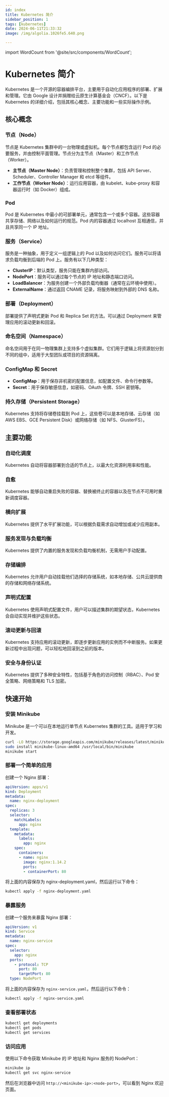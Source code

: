 ```yaml
---
id: index
title: Kubernetes 简介
sidebar_position: 1
tags: [kubernetes]
date: 2024-06-11T21:33:32
image: /img/algolia.1026fe5.640.png

---
```

import WordCount from '@site/src/components/WordCount';

<WordCount />

# Kubernetes 简介

Kubernetes 是一个开源的容器编排平台，主要用于自动化应用程序的部署、扩展和管理。它由 Google 设计并捐赠给云原生计算基金会（CNCF）。以下是 Kubernetes 的详细介绍，包括其核心概念、主要功能和一些实际操作示例。

## 核心概念

### 节点（Node）
节点是 Kubernetes 集群中的一台物理或虚拟机。每个节点都包含运行 Pod 的必要服务，并由控制平面管理。节点分为主节点（Master）和工作节点（Worker）。

- **主节点（Master Node）**：负责管理和控制整个集群，包括 API Server、Scheduler、Controller Manager 和 etcd 等组件。
- **工作节点（Worker Node）**：运行应用容器，由 kubelet、kube-proxy 和容器运行时（如 Docker）组成。

### Pod
Pod 是 Kubernetes 中最小的可部署单元，通常包含一个或多个容器。这些容器共享存储、网络以及如何运行的规范。Pod 内的容器通过 localhost 互相通信，并且共享同一个 IP 地址。

### 服务（Service）
服务是一种抽象，用于定义一组逻辑上的 Pod 以及如何访问它们。服务可以将请求负载均衡到后端的 Pod 上。服务有以下几种类型：

- **ClusterIP**：默认类型，服务只能在集群内部访问。
- **NodePort**：服务可以通过每个节点的 IP 地址和静态端口访问。
- **LoadBalancer**：为服务创建一个外部负载均衡器（通常在云环境中使用）。
- **ExternalName**：通过返回 CNAME 记录，将服务映射到外部的 DNS 名称。

### 部署（Deployment）
部署提供了声明式更新 Pod 和 Replica Set 的方法。可以通过 Deployment 来管理应用的滚动更新和回滚。

### 命名空间（Namespace）
命名空间用于在同一物理集群上支持多个虚拟集群。它们用于逻辑上将资源划分到不同的组中，适用于大型团队或项目的资源隔离。

### ConfigMap 和 Secret
- **ConfigMap**：用于保存非机密的配置信息，如配置文件、命令行参数等。
- **Secret**：用于保存敏感信息，如密码、OAuth 令牌、SSH 密钥等。

### 持久存储（Persistent Storage）
Kubernetes 支持将存储卷挂载到 Pod 上，这些卷可以是本地存储、云存储（如 AWS EBS、GCE Persistent Disk）或网络存储（如 NFS、GlusterFS）。

## 主要功能

### 自动化调度
Kubernetes 自动将容器部署到合适的节点上，以最大化资源利用率和性能。

### 自愈
Kubernetes 能够自动重启失败的容器、替换被终止的容器以及在节点不可用时重新调度容器。

### 横向扩展
Kubernetes 提供了水平扩展功能，可以根据负载需求自动增加或减少应用副本。

### 服务发现与负载均衡
Kubernetes 提供了内置的服务发现和负载均衡机制，无需用户手动配置。

### 存储编排
Kubernetes 允许用户自动挂载他们选择的存储系统，如本地存储、公共云提供商的存储和网络存储系统。

### 声明式配置
Kubernetes 使用声明式配置文件，用户可以描述集群的期望状态，Kubernetes 会自动实现并维护这些状态。

### 滚动更新与回滚
Kubernetes 支持应用的滚动更新，即逐步更新应用的实例而不中断服务。如果更新过程中出现问题，可以轻松地回滚到之前的版本。

### 安全与身份认证
Kubernetes 提供了多种安全特性，包括基于角色的访问控制（RBAC）、Pod 安全策略、网络策略和 TLS 加密。

## 快速开始

### 安装 Minikube
Minikube 是一个可以在本地运行单节点 Kubernetes 集群的工具。适用于学习和开发。

```bash
curl -LO https://storage.googleapis.com/minikube/releases/latest/minikube-linux-amd64
sudo install minikube-linux-amd64 /usr/local/bin/minikube
minikube start
```

### 部署一个简单的应用
创建一个 Nginx 部署：

```yaml
apiVersion: apps/v1
kind: Deployment
metadata:
  name: nginx-deployment
spec:
  replicas: 3
  selector:
    matchLabels:
      app: nginx
  template:
    metadata:
      labels:
        app: nginx
    spec:
      containers:
      - name: nginx
        image: nginx:1.14.2
        ports:
        - containerPort: 80
```

将上面的内容保存为 nginx-deployment.yaml，然后运行以下命令：

``` bash
kubectl apply -f nginx-deployment.yaml
```

### 暴露服务
创建一个服务来暴露 Nginx 部署：

```yaml
apiVersion: v1
kind: Service
metadata:
  name: nginx-service
spec:
  selector:
    app: nginx
  ports:
    - protocol: TCP
      port: 80
      targetPort: 80
  type: NodePort
```

将上面的内容保存为 `nginx-service.yaml`，然后运行以下命令：

``` bash
kubectl apply -f nginx-service.yaml
```

### 查看部署状态

```bash
kubectl get deployments
kubectl get pods
kubectl get services
```

### 访问应用
使用以下命令获取 Minikube 的 IP 地址和 Nginx 服务的 NodePort：

``` bash
minikube ip
kubectl get svc nginx-service
```

然后在浏览器中访问 `http://<minikube-ip>:<node-port>`，可以看到 Nginx 欢迎页面。

